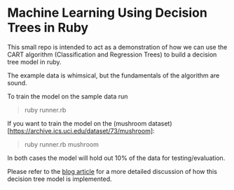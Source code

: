 # Machine Learning Using Decision Trees in Ruby

This small repo is intended to act as a demonstration of how we can 
use the CART algorithm (Classification and Regression Trees) to build a
decision tree model in ruby.

The example data is whimsical, but the fundamentals of the algorithm
are sound.

To train the model on the sample data run

> ruby runner.rb

If you want to train the model on the (mushroom dataset)[https://archive.ics.uci.edu/dataset/73/mushroom]:

> ruby runner.rb mushroom

In both cases the model will hold out 10% of the data for
testing/evaluation.


Please refer to the [blog
article](https://www.vector-logic.com/blog/posts/machine-learning-using-decision-trees-in-ruby)
for a more detailed discussion of how this decision tree model is
implemented.
